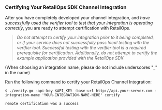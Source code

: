 ### Certifying Your RetailOps SDK Channel Integration

After you have completely developed your channel integration, and *have successfully used the verifier tool to
test that your integration is operating correctly*, you are ready to attempt certification
with RetailOps.

> _Do not attempt to certify your integration prior to it being completed, or if your service does
> not successfully pass local testing with the verifier tool. Successful testing with the verifier
> tool is a required prerequisite for certification. Additionally, do not attempt to certify the
> example application provided with the RetailOps SDK_

(When choosing an integration name, please do not include underscores "_" in the name)

Run the following command to certify your RetailOps Channel Integration:

   ```
   $ ./verify.go -api-key $API_KEY -base-url http://api.your-server.com -integration-name 'YOUR-INTEGRATION-NAME-HERE' certify
   
   remote certification was a success
   ```
